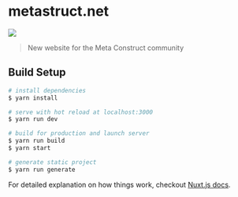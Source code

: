 # metastruct.net

![](https://tenrys.pw/ShareX/2019/Jan/3AkJ.png)

> New website for the Meta Construct community

## Build Setup

```bash
# install dependencies
$ yarn install

# serve with hot reload at localhost:3000
$ yarn run dev

# build for production and launch server
$ yarn run build
$ yarn start

# generate static project
$ yarn run generate
```

For detailed explanation on how things work, checkout [Nuxt.js docs](https://nuxtjs.org).

